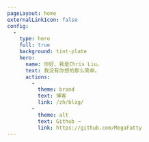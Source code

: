 ```yaml
---
pageLayout: home
externalLinkIcon: false
config:
  -
    type: hero
    full: true
    background: tint-plate
    hero:
      name: 你好，我是Chris Liu。
      text: 我没有你想的那么简单。
      actions:
        -
          theme: brand
          text: 博客
          link: /zh/blog/
        -
          theme: alt
          text: Github →
          link: https://github.com/MegaFatty
---
```

